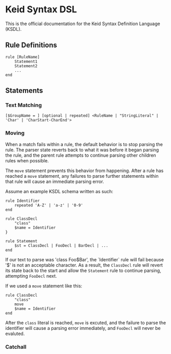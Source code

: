 # Keid Syntax DSL

This is the official documentation for the Keid Syntax Definition Language (KSDL).

## Rule Definitions

```ksdl
rule [RuleName]
    Statement1
    Statement2
    ...
end
```

## Statements

### Text Matching

```ksdl
[$GroupName = ] [optional | repeated] <RuleName | "StringLiteral" | 'Char' | 'CharStart-CharEnd'>
```

### Moving

When a match fails within a rule, the default behavior is to stop parsing the rule. The parser state reverts back to what it was before it began parsing the rule, and the parent rule attempts to continue parsing other children rules when possible.

The `move` statement prevents this behavior from happening. After a rule has reached a `move` statement, any failures to parse further statements within that rule will cause an immediate parsing error.

Assume an example KSDL schema written as such:

```ksdl
rule Identifier
    repeated 'A-Z' | 'a-z' | '0-9'
end

rule ClassDecl
    "class"
    $name = Identifier
}

rule Statement
    $st = ClassDecl | FooDecl | BarDecl | ...
end
```

If our text to parse was 'class Foo$Bar', the `Identifier` rule will fail because '$' is not an acceptable character. As a result, the `ClassDecl` rule will revert its state back to the start and allow the `Statement` rule to continue parsing, attempting `FooDecl` next.

If we used a `move` statement like this:

```ksdl
rule ClassDecl
    "class"
    move
    $name = Identifier
end
```

After the `class` literal is reached, `move` is excuted, and the failure to parse the identifier will cause a parsing error immediately, and `FooDecl` will never be evaluted.

### Catchall
